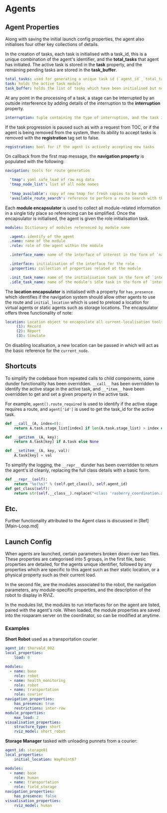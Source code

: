 # Agents

## Agent Properties
Along with saving the initial launch config properties, the agent also initialises four other key collections of details. 

In the creation of tasks, each task is initialised with a task_id, this is a unique combination of the agent's identifier, and the **total_tasks** that agent has initiated. The active task is stored in the **task** property, and the remaining pending tasks are stored in the **task_buffer**.
```yaml
total_tasks: used for generating a unique task id (`agent_id`_`total_tasks`)
task: holds the active task module
task_buffer: holds the list of tasks which have been initialised but not begun
```

At any point in the processing of a task, a stage can be interrupted by an outside interference by adding details of the interruption to the **interruption** property.
```yaml
interruption: tuple containing the type of interruption, and the task it effects 
```

If the task progression is paused such as with a request from TOC, or if the agent is being removed from the system, then its ability to accept tasks is removed with the **registration** tag set to false.
```yaml
registration: bool for if the agent is actively accepting new tasks
```

On callback from the first map message, the **navigation property** is populated with the following:
```yaml
navigation: tools for route generation

  'tmap': yaml safe_load of raw msg data
  'tmap_node_list': list of all node names
  
  'tmap_available': copy of new tmap for fresh copies to be made
  'available_route_search': reference to perform a route search with the available tmap
```

Each **module encapsulator** is used to collect all module-related information in a single tidy place so referencing can be simplified. Once the encapsulator is initialised, the agent is given the role initialisation task.
```yaml
modules: Dictionary of modules referenced by module name

  .agent: identify of the agent
  .name: name of the module
  .role: role of the agent within the module

  .interface_name: name of the interface of interest in the form of `name`_`role`

  .interface: initialisation of the interface for the role
  .properties: collection of properties related ot the module

  .init_task_name: name of the initialisation task in the form of `interface_name`_init
  .idle_task_name: name of the module's idle task in the form of `interface_name`_idle
```

The **location encapsulator** is initialised with a property for `has_presence` which identifies if the navigation system should allow other agents to use the route and `initial_location` which is used to preload a location for virtual agents or static agents such as storage locations. The encapsulator offers three functionality of note:

```yaml
location: Location object to encapsulate all current-localisation tools
     (1): Record
     (2): Report
     (3): Simulate
```

On disabling localisation, a new location can be passed in which will act as the basic reference for the `current_node`.


## Shortcuts
To simplify the codebase from repeated calls to child components, some dunder functionality has been overridden. `__call__` has been overridden to identify the active stage in the active task, and `__*item__` have been overridden to get and set a given property in the active task.

For example, `agent().route_required` is used to identify if the active stage requires a route, and `agent['id']` is used to get the task_id for the active task.

```python
def __call__(A, index=0): 
    return A.task.stage_list[index] if len(A.task.stage_list) > index else None

def __getitem__(A, key):
    return A.task[key] if A.task else None

def __setitem__(A, key, val):
    A.task[key] = val
```

To simplify the logging, the `__repr__` dunder has been overridden to return the agent's id cleanly, replacing the full class details with a basic form.

```python
def __repr__(self):
    return "%s(%s)" % (self.get_class(), self.agent_id)
def get_class(self):
    return str(self.__class__).replace("<class 'rasberry_coordination.agent_management.agent_manager.", "").replace("'>", "")
```

## Etc.
Further functionality attributed to the Agent class is discussed in [Ref][Main-Loop.md]

## Launch Config
When agents are launched, certain parameters broken down over two files. These properties are categorised into 5 groups, in the first file, basic properties are detailed, for the agents unique identifier, followed by any properties which are specific to this agent such as their static location, or a physical property such as their current load.

In the second file, are the modules associated to the robot, the navigation parameters, any module-specific properties, and the description of the robot to display in RViZ. 

In the modules list, the modules to run interfaces for on the agent are listed, paired with the agent's role. When loaded, the module properties are saved into the rosparam server on the coordinator, so can be modified at anytime.

### Examples
**Short Robot** used as a transportation courier
```yaml
agent_id: thorvald_002
local_properties:
    load: 0
```
```yaml
modules:
  - name: base
    role: robot
  - name: health_monitoring
    role: robot
  - name: transportation
    role: courier
navigation_properties:
    has_presence: true
    restrictions: inter-row
module_properties:
    max_load: 2
visualisation_properties:
    structure_type: short
    rviz_model: short_robot
```

**Storage Manager** tasked with unloading punnets from a courier:
```yaml
agent_id: storage01
local_properties:
    initial_location: WayPoint67
```
```yaml
modules:
  - name: base
    role: human
  - name: transportation
    role: field_storage
navigation_properties:
    has_presence: false
visualisation_properties:
    rviz_model: human
```